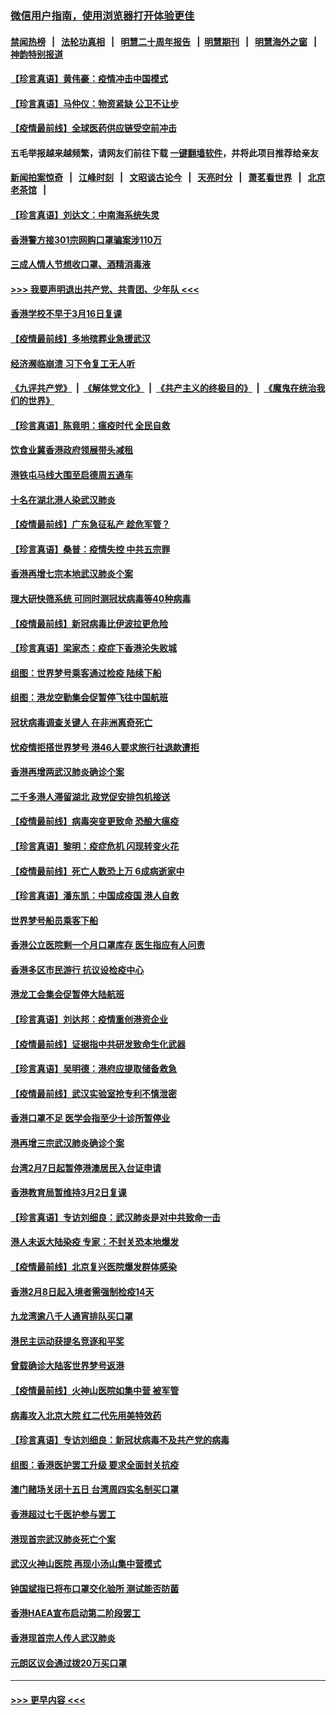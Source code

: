 ### [微信用户指南，使用浏览器打开体验更佳](https://github.com/gfw-breaker/banned-news1/blob/master/indexes/wechat-guide.md?t=0)
#### [禁闻热榜](热点新闻.md?t=0)  &nbsp;&nbsp;|&nbsp;&nbsp; [法轮功真相](https://github.com/gfw-breaker/truth/blob/master/README.md?t=0) &nbsp;&nbsp;|&nbsp;&nbsp; [明慧二十周年报告](https://github.com/gfw-breaker/mh-reports/blob/master/README.md?t=0) &nbsp;&nbsp;|&nbsp;&nbsp;[明慧期刊](https://github.com/gfw-breaker/mh-qikan) &nbsp;&nbsp;|&nbsp;&nbsp; [明慧海外之窗](https://github.com/gfw-breaker/mh-news/blob/master/README.md?t=0) &nbsp;&nbsp;|&nbsp;&nbsp; [神韵特别报道](https://github.com/gfw-breaker/mh-news/blob/master/shenyun.md?t=0)
#### [【珍言真语】黄伟豪：疫情冲击中国模式](../pages/nsc415/n11873482.md?t=02170702) 
#### [【珍言真语】马仲仪：物资紧缺 公卫不让步](../pages/nsc415/n11872315.md?t=02170702) 
#### [【疫情最前线】全球医药供应链受空前冲击](../pages/nsc415/n11869614.md?t=02170702) 
#### 五毛举报越来越频繁，请网友们前往下载 [一键翻墙软件](https://github.com/gfw-breaker/ssr-accounts)，并将此项目推荐给亲友
#### [新闻拍案惊奇](https://github.com/gfw-breaker/banned-news1/blob/master/pages/link4.md) &nbsp;&nbsp;|&nbsp;&nbsp; [江峰时刻](https://github.com/gfw-breaker/banned-news1/blob/master/pages/link4.md) &nbsp;&nbsp;|&nbsp;&nbsp; [文昭谈古论今](https://github.com/gfw-breaker/banned-news1/blob/master/pages/link4.md) &nbsp;&nbsp;|&nbsp;&nbsp; [天亮时分](https://github.com/gfw-breaker/banned-news1/blob/master/pages/link4.md) &nbsp;&nbsp;|&nbsp;&nbsp; [萧茗看世界](https://github.com/gfw-breaker/banned-news1/blob/master/pages/link4.md) &nbsp;&nbsp;|&nbsp;&nbsp; [北京老茶馆](https://github.com/gfw-breaker/banned-news1/blob/master/pages/link4.md) &nbsp;&nbsp;|&nbsp;&nbsp; 
#### [【珍言真语】刘达文：中南海系统失灵](../pages/nsc415/n11869465.md?t=02170702) 
#### [香港警方接301宗网购口罩骗案涉110万](../pages/nsc415/n11867572.md?t=02170702) 
#### [三成人情人节想收口罩、酒精消毒液](../pages/nsc415/n11867523.md?t=02170702) 
#### [>>> 我要声明退出共产党、共青团、少年队 <<<](https://github.com/begood0513/goodnews/blob/master/quit/letter.md) 
#### [香港学校不早于3月16日复课](../pages/nsc415/n11867498.md?t=02170702) 
#### [【疫情最前线】多地殡葬业急援武汉](../pages/nsc415/n11866914.md?t=02170702) 
#### [经济濒临崩溃 习下令复工无人听](../pages/nsc415/n11867269.md?t=02170702) 
#### [《九评共产党》](https://github.com/begood0513/9ping.md/blob/master/README.md) &nbsp;|&nbsp; [《解体党文化》](../../../../jtdwh.md/blob/master/README.md)  &nbsp;|&nbsp; [《共产主义的终极目的》](../../../../gczydzjmd.md/blob/master/README.md) &nbsp;|&nbsp; [《魔鬼在统治我们的世界》](../../../../mgztzwmdsj.md/blob/master/README.md) 
#### [【珍言真语】陈竟明：瘟疫时代 全民自救](../pages/nsc415/n11866765.md?t=02170702) 
#### [饮食业冀香港政府领展带头减租](../pages/nsc415/n11864876.md?t=02170702) 
#### [港铁屯马线大围至启德周五通车](../pages/nsc415/n11864842.md?t=02170702) 
#### [十名在湖北港人染武汉肺炎](../pages/nsc415/n11864807.md?t=02170702) 
#### [【疫情最前线】广东急征私产 趁危军管？](../pages/nsc415/n11864205.md?t=02170702) 
#### [【珍言真语】桑普：疫情失控 中共五宗罪](../pages/nsc415/n11864157.md?t=02170702) 
#### [香港再增七宗本地武汉肺炎个案](../pages/nsc415/n11862405.md?t=02170702) 
#### [理大研快筛系统 可同时测冠状病毒等40种病毒](../pages/nsc415/n11862376.md?t=02170702) 
#### [【疫情最前线】新冠病毒比伊波拉更危险](../pages/nsc415/n11862199.md?t=02170702) 
#### [【珍言真语】梁家杰：疫症下香港沦失败城](../pages/nsc415/n11861588.md?t=02170702) 
#### [组图：世界梦号乘客通过检疫 陆续下船](../pages/nsc415/n11858302.md?t=02170702) 
#### [组图：港龙空勤集会促暂停飞往中国航班](../pages/nsc415/n11858190.md?t=02170702) 
#### [冠状病毒调查关键人 在非洲离奇死亡](../pages/nsc415/n11859798.md?t=02170702) 
#### [忧疫情拒搭世界梦号 港46人要求旅行社退款遭拒](../pages/nsc415/n11859849.md?t=02170702) 
#### [香港再增两武汉肺炎确诊个案](../pages/nsc415/n11859833.md?t=02170702) 
#### [二千多港人滞留湖北 政党促安排包机接送](../pages/nsc415/n11859831.md?t=02170702) 
#### [【疫情最前线】病毒突变更致命 恐酿大瘟疫](../pages/nsc415/n11859604.md?t=02170702) 
#### [【珍言真语】黎明：疫症危机 闪现转变火花](../pages/nsc415/n11859199.md?t=02170702) 
#### [【疫情最前线】死亡人数恐上万 6成病逝家中](../pages/nsc415/n11856687.md?t=02170702) 
#### [【珍言真语】潘东凯：中国成疫国 港人自救](../pages/nsc415/n11856962.md?t=02170702) 
#### [世界梦号船员乘客下船](../pages/nsc415/n11856883.md?t=02170702) 
#### [香港公立医院剩一个月口罩库存 医生指应有人问责](../pages/nsc415/n11856875.md?t=02170702) 
#### [香港多区市民游行 抗议设检疫中心](../pages/nsc415/n11856866.md?t=02170702) 
#### [港龙工会集会促暂停大陆航班](../pages/nsc415/n11856840.md?t=02170702) 
#### [【珍言真语】刘达邦：疫情重创港资企业](../pages/nsc415/n11854274.md?t=02170702) 
#### [【疫情最前线】证据指中共研发致命生化武器](../pages/nsc415/n11853087.md?t=02170702) 
#### [【珍言真语】吴明德：港府应提取储备救急](../pages/nsc415/n11852734.md?t=02170702) 
#### [【疫情最前线】武汉实验室抢专利不慎泄密](../pages/nsc415/n11850310.md?t=02170702) 
#### [香港口罩不足 医学会指至少十诊所暂停业](../pages/nsc415/n11850301.md?t=02170702) 
#### [港再增三宗武汉肺炎确诊个案](../pages/nsc415/n11850328.md?t=02170702) 
#### [台湾2月7日起暂停港澳居民入台证申请](../pages/nsc415/n11850304.md?t=02170702) 
#### [香港教育局暂维持3月2日复课](../pages/nsc415/n11850260.md?t=02170702) 
#### [【珍言真语】专访刘细良：武汉肺炎是对中共致命一击](../pages/nsc415/n11849934.md?t=02170702) 
#### [港人未返大陆染疫 专家：不封关恐本地爆发](../pages/nsc415/n11848021.md?t=02170702) 
#### [【疫情最前线】北京复兴医院爆发群体感染](../pages/nsc415/n11847626.md?t=02170702) 
#### [香港2月8日起入境者需强制检疫14天](../pages/nsc415/n11847658.md?t=02170702) 
#### [九龙湾逾八千人通宵排队买口罩](../pages/nsc415/n11847647.md?t=02170702) 
#### [港民主运动获提名竞逐和平奖](../pages/nsc415/n11847633.md?t=02170702) 
#### [曾载确诊大陆客世界梦号返港](../pages/nsc415/n11847608.md?t=02170702) 
#### [【疫情最前线】火神山医院如集中营 被军管](../pages/nsc415/n11847524.md?t=02170702) 
#### [病毒攻入北京大院 红二代先用美特效药](../pages/nsc415/n11847427.md?t=02170702) 
#### [【珍言真语】专访刘细良：新冠状病毒不及共产党的病毒](../pages/nsc415/n11847164.md?t=02170702) 
#### [组图：香港医护罢工升级 要求全面封关抗疫](../pages/nsc415/n11844107.md?t=02170702) 
#### [澳门赌场关闭十五日 台湾周四实名制买口罩](../pages/nsc415/n11845083.md?t=02170702) 
#### [香港超过七千医护参与罢工](../pages/nsc415/n11845051.md?t=02170702) 
#### [港现首宗武汉肺炎死亡个案](../pages/nsc415/n11844998.md?t=02170702) 
#### [武汉火神山医院 再现小汤山集中营模式](../pages/nsc415/n11844763.md?t=02170702) 
#### [钟国斌指已将布口罩交化验所 测试能否防菌](../pages/nsc415/n11842783.md?t=02170702) 
#### [香港HAEA宣布启动第二阶段罢工](../pages/nsc415/n11842723.md?t=02170702) 
#### [香港现首宗人传人武汉肺炎](../pages/nsc415/n11842766.md?t=02170702) 
#### [元朗区议会通过拨20万买口罩](../pages/nsc415/n11842754.md?t=02170702) 

----
#### [ >>> 更早内容 <<< ](../indexes/nsc415-earlier.md)
